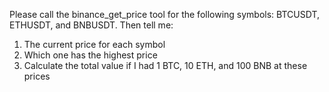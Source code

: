 Please call the binance_get_price tool for the following symbols: BTCUSDT, ETHUSDT, and BNBUSDT.
Then tell me:
1. The current price for each symbol
2. Which one has the highest price
3. Calculate the total value if I had 1 BTC, 10 ETH, and 100 BNB at these prices
